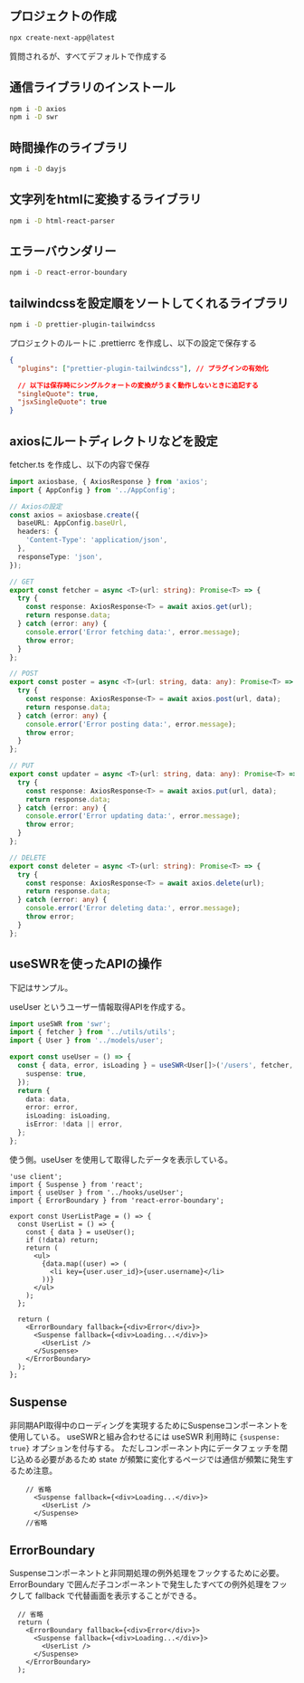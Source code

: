 ## プロジェクトの作成

```sh
npx create-next-app@latest
```

質問されるが、すべてデフォルトで作成する

## 通信ライブラリのインストール

```sh
npm i -D axios
npm i -D swr
```

## 時間操作のライブラリ

```sh
npm i -D dayjs
```

## 文字列をhtmlに変換するライブラリ

```sh
npm i -D html-react-parser
```

## エラーバウンダリー

```sh
npm i -D react-error-boundary
```

## tailwindcssを設定順をソートしてくれるライブラリ 

```sh
npm i -D prettier-plugin-tailwindcss
```

プロジェクトのルートに .prettierrc を作成し、以下の設定で保存する

```json
{
  "plugins": ["prettier-plugin-tailwindcss"], // プラグインの有効化
  
  // 以下は保存時にシングルクォートの変換がうまく動作しないときに追記する
  "singleQuote": true,
  "jsxSingleQuote": true
}
```

## axiosにルートディレクトリなどを設定 

fetcher.ts を作成し、以下の内容で保存

```ts
import axiosbase, { AxiosResponse } from 'axios';
import { AppConfig } from '../AppConfig';

// Axiosの設定
const axios = axiosbase.create({
  baseURL: AppConfig.baseUrl,
  headers: {
    'Content-Type': 'application/json',
  },
  responseType: 'json',
});

// GET
export const fetcher = async <T>(url: string): Promise<T> => {
  try {
    const response: AxiosResponse<T> = await axios.get(url);
    return response.data;
  } catch (error: any) {
    console.error('Error fetching data:', error.message);
    throw error;
  }
};

// POST
export const poster = async <T>(url: string, data: any): Promise<T> => {
  try {
    const response: AxiosResponse<T> = await axios.post(url, data);
    return response.data;
  } catch (error: any) {
    console.error('Error posting data:', error.message);
    throw error;
  }
};

// PUT
export const updater = async <T>(url: string, data: any): Promise<T> => {
  try {
    const response: AxiosResponse<T> = await axios.put(url, data);
    return response.data;
  } catch (error: any) {
    console.error('Error updating data:', error.message);
    throw error;
  }
};

// DELETE
export const deleter = async <T>(url: string): Promise<T> => {
  try {
    const response: AxiosResponse<T> = await axios.delete(url);
    return response.data;
  } catch (error: any) {
    console.error('Error deleting data:', error.message);
    throw error;
  }
};
```

## useSWRを使ったAPIの操作 

下記はサンプル。

useUser というユーザー情報取得APIを作成する。

```ts
import useSWR from 'swr';
import { fetcher } from '../utils/utils';
import { User } from '../models/user';

export const useUser = () => {
  const { data, error, isLoading } = useSWR<User[]>('/users', fetcher, {
    suspense: true,
  });
  return {
    data: data,
    error: error,
    isLoading: isLoading,
    isError: !data || error,
  };
};
```

使う側。useUser を使用して取得したデータを表示している。

```tsx
'use client';
import { Suspense } from 'react';
import { useUser } from '../hooks/useUser';
import { ErrorBoundary } from 'react-error-boundary';

export const UserListPage = () => {
  const UserList = () => {
    const { data } = useUser();
    if (!data) return;
    return (
      <ul>
        {data.map((user) => (
          <li key={user.user_id}>{user.username}</li>
        ))}
      </ul>
    );
  };

  return (
    <ErrorBoundary fallback={<div>Error</div>}>
      <Suspense fallback={<div>Loading...</div>}>
        <UserList />
      </Suspense>
    </ErrorBoundary>
  );
};
```

## Suspense 

非同期API取得中のローディングを実現するためにSuspenseコンポーネントを使用している。
useSWRと組み合わせるには useSWR 利用時に ``` {suspense: true} ``` オプションを付与する。
ただしコンポーネント内にデータフェッチを閉じ込める必要があるため state が頻繁に変化するページでは通信が頻繁に発生するため注意。

```tsx
	// 省略
      <Suspense fallback={<div>Loading...</div>}>
        <UserList />
      </Suspense>
	//省略
```

## ErrorBoundary 

Suspenseコンポーネントと非同期処理の例外処理をフックするために必要。ErrorBoundary で囲んだ子コンポーネントで発生したすべての例外処理をフックして fallback で代替画面を表示することができる。

```tsx
  // 省略
  return (
    <ErrorBoundary fallback={<div>Error</div>}>
      <Suspense fallback={<div>Loading...</div>}>
        <UserList />
      </Suspense>
    </ErrorBoundary>
  );
```